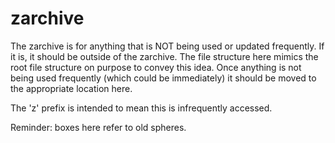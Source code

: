 # zarchive
The zarchive is for anything that is NOT being used or updated frequently. If it is, it should be outside of the zarchive. The file structure here mimics the root file structure on purpose to convey this idea. Once anything is not being used frequently (which could be immediately) it should be moved to the appropriate location here.

The 'z' prefix is intended to mean this is infrequently accessed.

Reminder: boxes here refer to old spheres.

